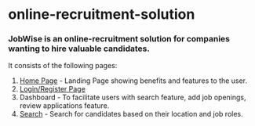 # online-recruitment-solution
### JobWise is an online-recruitment solution for companies wanting to hire valuable candidates.
It consists of the following pages:
1. [Home Page](https://jobwise.netlify.app) - Landing Page showing benefits and features to the user.
2. [Login/Register Page](https://jobwise.netlify.app/html/register.html)
3. Dashboard - To facilitate users with search feature, add job openings, review applications feature.
4. [Search](https://jobwise.netlify.app/html/search.html) - Search for candidates based on their location and job roles.
